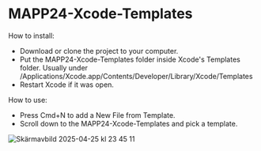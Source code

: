 # MAPP24-Xcode-Templates

How to install: 
- Download or clone the project to your computer. 
- Put the MAPP24-Xcode-Templates folder inside Xcode's Templates folder. Usually under /Applications/Xcode.app/Contents/Developer/Library/Xcode/Templates
- Restart Xcode if it was open.

How to use: 

- Press Cmd+N to add a New File from Template.
- Scroll down to the MAPP24-Xcode-Templates and pick a template. 

![Skärmavbild 2025-04-25 kl  23 45 11](https://github.com/user-attachments/assets/578b24a2-1cc4-4ee8-a26a-0008d60a21cd)






